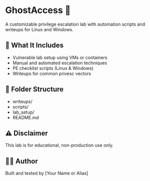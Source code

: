 # GhostAccess 👻
A customizable privilege escalation lab with automation scripts and writeups for Linux and Windows.

## 🧠 What It Includes
- Vulnerable lab setup using VMs or containers
- Manual and automated escalation techniques
- PE checklist scripts (Linux & Windows)
- Writeups for common privesc vectors

## 📁 Folder Structure
- writeups/
- scripts/
- lab_setup/
- README.md

## ⚠️ Disclaimer
This lab is for educational, non-production use only.

## 🧑‍💻 Author
Built and tested by [Your Name or Alias]
